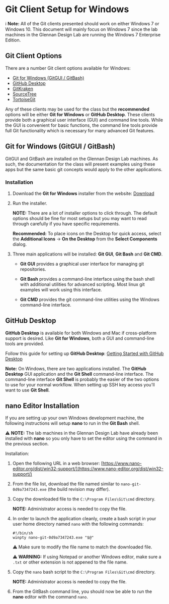 # Git Client Setup for Windows

:information_source: **Note:** All of the Git clients presented should work on either Windows 7 or Windows 10.  This document will mainly focus on Windows 7 since the lab machines in the Glennan Design Lab are running the Windows 7 Enterprise Edition.

## Git Client Options

There are a number Git client options available for Windows:

* [Git for Windows (GitGUI / GitBash)](https://git-for-windows.github.io)
* [GitHub Desktop](https://desktop.github.com)
* [GitKraken](https://www.gitkraken.com)
* [SourceTree](https://www.atlassian.com/software/sourcetree)
* [TortoiseGit](https://tortoisegit.org)

Any of these clients may be used for the class but the **recommended** options will be either **Git for Windows** or **GitHub Desktop**.  These clients provide both a graphical user interface (GUI) and command line tools.  While the GUI is convenient for basic functions, the command line tools provide full Git functionality which is necessary for many advanced Git features.

## Git for Windows (GitGUI / GitBash)

GitGUI and GitBash are installed on the Glennan Design Lab machines.  As such, the documentation for the class will present examples using these apps but the same basic git concepts would apply to the other applications.

### Installation

1. Download the **Git for Windows** installer from the website: [Download](https://git-for-windows.github.io/index.html)

2. Run the installer.  

	**NOTE:** There are a lot of installer options to click through.  The default options should be fine for most setups but you may want to read through carefully if you have specific requirements.

	**Recommended:** To place icons on the Desktop for quick access, select the **Additional Icons** -> **On the Desktop** from the **Select Components** dialog.
	
3. Three main applications will be installed: **Git GUI**, **Git Bash** and **Git CMD**.
	
	* **Git GUI** provides a graphical user interface for managing git repositories.

	* **Git Bash** provides a command-line interface using the bash shell with additional utilities for advanced scripting.  Most linux git examples will work using this interface.

	* **Git CMD** provides the git command-line utilities using the Windows command-line interface.


## GitHub Desktop

**GitHub Desktop** is available for both Windows and Mac if cross-platform support is desired.  Like **Git for Windows**, both a GUI and command-line tools are provided.

Follow this guide for setting up **GitHub Desktop**: 
[Getting Started with GitHub Desktop](https://help.github.com/desktop/guides/getting-started/)

**Note:** On Windows, there are two applications installed.  The **GitHub Desktop** GUI application and the **Git Shell** command-line interface.  The command-line interface **Git Shell** is probably the easier of the two options to use for your normal workflow.  When setting up SSH key access you'll want to use **Git Shell**.

## nano Editor Installation

If you are setting up your own Windows development machine, the following instructions will setup **nano** to run in the **Git Bash** shell.

:warning: **NOTE:** The lab machines in the Glennan Design Lab have already been installed with **nano** so you only have to set the editor using the command in the previous section.

Installation:

1. Open the following URL in a web browser: [https://www.nano-editor.org/dist/win32-support/](https://www.nano-editor.org/dist/win32-support/)

2. From the file list, download the file named similar to `nano-git-0d9a7347243.exe` (the build revision may differ).
	
3. Copy the downloaded file to the `C:\Program Files\Git\cmd` directory.

	**NOTE:** Administrator access is needed to copy the file.

4. In order to launch the application cleanly, create a bash script in your user home directory named `nano` with the following commands:

	```
	#!/bin/sh	winpty nano-git-0d9a7347243.exe "$@"
	```
	
	:warning: Make sure to modify the file name to match the downloaded file.
	
	:warning: **WARNING:** If using Notepad or another Windows editor, make sure a `.txt` or other extension is not appened to the file name.
	
5. Copy the `nano` bash script to the `C:\Program Files\Git\cmd` directory.

	**NOTE:** Administrator access is needed to copy the file.

6. From the GitBash command line, you should now be able to run the **nano** editor with the command `nano`.
